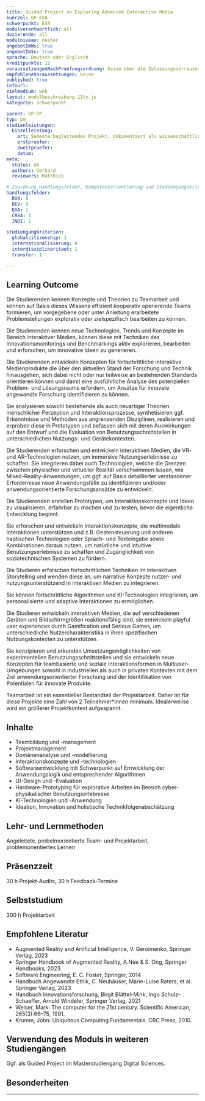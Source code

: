 ```yaml
---
title: Guided Project on Exploring Advanced Interactive Media
kuerzel: GP-EXA
schwerpunkt: EXA
modulverantwortlich: all
dozierende: all
modulniveau: master
angebotImWs: true
angebotImSs: true
sprache: Deutsch oder Englisch
kreditpunkte: 12
voraussetzungenNachPruefungsordnung: keine über die Zulassungsvorrausetzungen zum Studium hinausgehenden
empfohleneVoraussetzungen: keine
published: true
infourl: 
zielmedium: web
layout: modulbeschreibung.11ty.js
kategorie: schwerpunkt

parent: GP-SP
typ: pm
studienleistungen:
  Einzelleistung:
    art: Semesterbegleitendes Projekt, dokumentiert als wissenschaftliches Papier / Präsentation
    erstpruefer: 
    zweitpruefer: 
    datum:
meta:
  status: ok
  authors: Gerhard
  reviewers: Matthias

# Zuordnung Handlungsfelder, Kompetenzorientierung und Studiengangskriterien für Modulmatrix
handlungsfelder:
  DUX: 0
  DEV: 0
  EXA: 1
  CREA: 1
  INDI: 1

studiengangkriterien:
  globalcitizenship: 1
  internationalisierung: 0
  interdisziplinaritaet: 1
  transfer: 1

---
```


## Learning Outcome

Die Studierenden kennen Konzepte und Theorien zu Teamarbeit und können auf Basis dieses Wissens effizient kooperativ operierende Teams formieren, um vorgegebene oder unter Anleitung erarbeitete Problemstellungen explorativ oder zielspezifisch bearbeiten zu können.

Die Studierenden kennen neue Technologien, Trends und Konzepte im Bereich interaktiver Medien, können diese mit Techniken des Innovationsmonitorings und Benchmarkings aktiv explorieren, bearbeiten und erforschen, um innovative Ideen zu generieren. 

Die Studierenden entwickeln Konzepten für fortschrittliche interaktive Medienprodukte die über den aktuellen Stand der Forschung und Technik hinausgehen, sich dabei nicht oder nur teilweise an bestehenden Standards orientieren können und damit eine ausführliche Analyse des potenziellen Problem- und Lösungsraums erfordern, um Ansätze für innovate angewandte Forschung identifizieren zu können.

Sie analysieren sowohl bestehende als auch neuartiger Theorien menschlicher Perzeption und Interaktionsprozesse, synthetisieren ggf. Erkenntnisse und Methoden aus angrenzenden Disziplinen, realisieren und erproben diese in Prototypen und befassen sich mit deren Auswirkungen auf den Entwurf und die Evaluation von Benutzungsschnittstellen in unterschiedlichen Nutzungs- und Gerätekontexten.

Die Studierenden erforschen und entwickeln interaktiven Medien, die VR- und AR-Technologien nutzen, um immersive Nutzungserlebnisse zu schaffen. Sie integrieren dabei auch Technologien, welche die Grenzen zwischen physischer und virtueller Realität verschwimmen lassen, wie Mixed-Reality-Anwendungen, um ggf. auf Basis detaillierter verstandener Erfordernisse neue Anwendungsfälle zu identifizieren und/oder anwendungsorientierte Forschungsansätze zu entwickeln.

Die Studierenden erstellen Prototypen, um Interaktionskonzepte und Ideen zu visualisieren, erfahrbar zu machen und zu testen, bevor die eigentliche Entwicklung beginnt.

Sie erforschen und entwickeln Interaktionskonzepte, die multimodale Interaktionen unterstützen und z.B. Gestensteuerung und anderen haptischen Technologien oder Sprach- und Texteingabe sowie Kombinationen daraus nutzen, um natürliche und intuitive Benutzungserlebnisse zu schaffen und Zugänglichkeit von soziotechnischen Systemen zu fördern.

Die Studieren erforschen fortschrittlichen Techniken im interaktiven Storytelling und wenden diese an, um narrative Konzepte nutzer- und nutzungsunterstützend in interaktiven Medien zu integrieren.

Sie können fortschrittliche Algorithmen und KI-Technologien integrieren, um personalisierte und adaptive Interaktionen zu ermöglichen.

Die Studieren entwickeln interaktiven Medien, die auf verschiedenen Geräten und Bildschirmgrößen reaktionsfähig sind,
sie entwickeln playful user experiences durch Gamification und Serious Games, um unterschiedliche Nutzercharakteristika in ihren spezifischen Nutzungskontexten zu unterstützen.

Sie konzipieren und erkunden Umsetzungsmöglichkeiten von experimentellen Benutzungsschnittstellen und sie
entwickeln neue Konzepten für teambasierte und soziale Interaktionsformen in Multiuser-Umgebungen sowohl in industriellen als auch in privaten Kontexten mit dem Ziel anwendungsorientierter Forschung und der Identifikation von Potentialen für innovate Produkte.

Teamarbeit ist ein essentieller Bestandteil der Projektarbeit. Daher ist für diese Projekte eine Zahl von 2 Teilnehmer\*innen minimum. Idealerweilse wird ein größerer Projektkontext aufgespannt.

## Inhalte

* Teambildung und -management
* Projektmanagement
* Domänenanalyse und -modellierung
* Interaktionskonzepte und -technologien
* Softwareentwicklung mit Schwerpunkt auf Entwicklung der Anwendungslogik und entsprechender Algorithmen
* UI-Design und -Evaluation
* Hardware-Prototyping für explorative Arbeiten im Bereich cyber-physikalischer Benutzungserlebnisse
* KI-Technologien und -Anwendung
* Ideation, Innovation und holistische Technikfolgenabschätzung

## Lehr- und Lernmethoden
Angeleitete, probelmorientierte Team- und Projektarbeit, problemorientiertes Lernen

## Präsenzzeit
30 h Projekt-Audits, 30 h Feedback-Termine

## Selbststudium
300 h Projektarbeit

## Empfohlene Literatur

* Augmented Reality and Artificial Intelligence, V. Geroimenko, Springer Verlag, 2023
* Springer Handbook of Augmented Reality, A.Nee & S. Ong, Springer Handbooks, 2023
* Software Engineering, E. C. Foster, Springer, 2014
* Handbuch Angewandte Ethik, C. Neuhäuser, Marie-Luise Raters, et al. Springer Verlag, 2023
* Handbuch Innovationsforschung, Birgit Blättel-Mink, Ingo Schulz-Schaeffer, Arnold Windeler, Springer Verlag, 2021
* Weiser, Mark: The computer for the 21st century. Scientific American, 265(3):66–75, 1991.
* Krumm, John: Ubiquitous Computing Fundamentals. CRC Press, 2010.


## Verwendung des Moduls in weiteren Studiengängen
Ggf. als Guided Project im Masterstudiengang Digital Sciences.

## Besonderheiten

---
